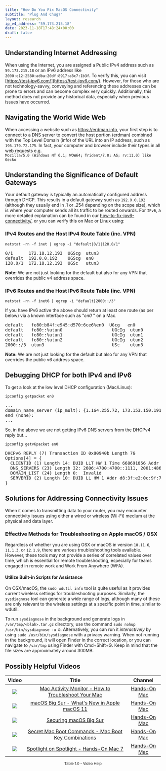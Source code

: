 ```yaml
---
title: "How Do You Fix MacOS Connectivity"
subtitle: "Plug And Chug?"
layout: research
ip_v4_address: "59.173.215.18"
date: 2023-11-18T17:48:24+00:00
draft: false
---
```


## Understanding Internet Addressing

When using the Internet, you are assigned a Public IPv4 address such as ```59.173.215.18``` or an IPv6 address like ```2000:c12:2580:adba:20df:8917:a8c7:1b3f```. To verify this, you can visit [https://test-ipv6.com/](https://test-ipv6.com/). However, for those who are not technology-savvy, conveying and referencing these addresses can be prone to errors and can become complex very quickly. Additionally, this method does not provide any historical data, especially when previous issues have occurred.
## Navigating the World Wide Web
When accessing a website such as https://erdman.info, your first step is to connect to a DNS server to convert the host portion (erdman) combined with the Top Level Domain (info) of the URL into an IP address, such as ```196.179.72.175```. In fact, your computer and browser include their types in all web requests e.g. <br>```Mozilla/5.0 (Windows NT 6.1; WOW64; Trident/7.0; AS; rv:11.0) like Gecko```
## Understanding the Significance of Default Gateways
Your default gateway is typically an automatically configured address through DHCP. This results in a default gateway such as ```192.0.0.192``` (although they usually end in .1 or .254 depending on the scope size), which is where your computer sends all its traffic to be routed onwards. For ```IPv6```, a more detailed explanation can be found in our [how-to-fix-ipv6-connectivity/](/blog/how-to-fix-ipv6-connectivity/), or you can verify this on Mac or Linux using:
<br>
### IPv4 Routes and the Host IPv4 Route Table (inc. VPN)
```netstat -rn -f inet | egrep -i "default|0/1|128.0/1"```

<pre>
0/1      172.18.12.193  UGScg  utun3
default  192.0.0.192    UGScg  en0
128.0/1  172.18.12.193  UGSc   utun3</pre>

**Note:** We are not just looking for the default but also for any VPN that overrides the public v4 address space.

### IPv6 Routes and the Host IPv6 Route Table (inc. VPN)
```netstat -rn -f inet6 | egrep -i "default|2000::/3"```

If you have IPv6 active the above should return at least one route (as per below) via a known interface such as "_en0_ " on a Mac. 

<pre>
default   fe80:b84f:e945:d570:6ce6%en0  UGcg   en0
default   fe80::%utun0                   UGcIg  utun0
default   fe80::%utun1                   UGcIg  utun1
default   fe80::%utun2                   UGcIg  utun2
2000::/3  utun3                          USc    utun3</pre>

**Note:** We are not just looking for the default but also for any VPN that overrides the public v6 address space.
<br>

## Debugging DHCP for both IPv4 and IPv6

To get a look at the low level DHCP configuration (Mac/Linux): 

```ipconfig getpacket en0```

<pre>
...
domain_name_server (ip_mult): {1.164.255.72, 173.153.150.191}
end (none):
...</pre>

So, in the above we are not getting IPv6 DNS servers from the DHCPv4 reply but...

```ipconfig getv6packet en0```

<pre>
DHCPv6 REPLY (7) Transaction ID 0x80940b Length 76
Options[4] = {
  CLIENTID (1) Length 14: DUID LLT HW 1 Time 668691856 Addr 94:9e:c3:4b:06:51
  DNS_SERVERS (23) Length 32: 2606:4700:4700::1111, 2001:4860:4860::8844
  DOMAIN_LIST (24) Length 0:  Invalid
  SERVERID (2) Length 10: DUID LL HW 1 Addr d8:3f:e2:0c:9f:78
}</pre>




## Solutions for Addressing Connectivity Issues

When it comes to transmitting data to your router, you may encounter connectivity issues using either a wired or wireless (Wi-Fi) medium at the physical and data layer.
### Effective Methods for Troubleshooting on Apple macOS / OSX
Regardless of whether you are using OSX or macOS in version ```10.11.6```, ```11.1.3```, or ```12.1.9```, there are various troubleshooting tools available. However, these tools may not provide a series of correlated values over time, which is essential for remote troubleshooting, especially for teams engaged in remote work and Work From Anywhere (WFA).
#### Utilize Built-in Scripts for Assistance
On OSX/macOS, the ```sudo wdutil info``` tool is quite useful as it provides current wireless settings for troubleshooting purposes. Similarly, the ```sysdiagnose``` tool can generate a wide range of logs, although many of these are only relevant to the wireless settings at a specific point in time, similar to wdutil.

To run ```sysdiagnose``` in the background and generate logs in ```/var/tmp/<blah>.tar.gz``` directory, use the command  ```sudo nohup /usr/bin/sysdiagnose -u &```. Alternatively, you can run it *interactively* by using  ```sudo /usr/bin/sysdiagnose``` with a privacy warning. When not running in the background, it will open Finder in the correct location, or you can navigate to ```/var/tmp``` using Finder with Cmd+Shift+G. Keep in mind that the file sizes are approximately around 300MB.
## Possibly Helpful Videos

<link href="/plugins/lity/css/lity.min.css" rel="stylesheet">
<script src="/plugins/lity/js/lity.min.js"></script>
<div class="table1-start"></div>

|Video | Title | Channel |
| :---: | :---: | :---: |
|<a href="https://www.youtube.com/watch?v=TWzWd_DiaJ0" data-lity><img src="https://i.ytimg.com/vi/TWzWd_DiaJ0/default.jpg" class="img-fluid"></a>|<a href="https://www.youtube.com/watch?v=TWzWd_DiaJ0" data-lity>Mac Activity Monitor - How to Troubleshoot Your Mac</a>|<a target="_blank" href="https://www.youtube.com/channel/UCg43DP8MdHVcl4rFK_delBg" >Hands-On Mac</a>|
|<a href="https://www.youtube.com/watch?v=JMKi6o9kaZI" data-lity><img src="https://i.ytimg.com/vi/JMKi6o9kaZI/default.jpg" class="img-fluid"></a>|<a href="https://www.youtube.com/watch?v=JMKi6o9kaZI" data-lity>macOS Big Sur - What&#39;s New in Apple macOS 11</a>|<a target="_blank" href="https://www.youtube.com/channel/UCg43DP8MdHVcl4rFK_delBg" >Hands-On Mac</a>|
|<a href="https://www.youtube.com/watch?v=7KdhJimuhNw" data-lity><img src="https://i.ytimg.com/vi/7KdhJimuhNw/default.jpg" class="img-fluid"></a>|<a href="https://www.youtube.com/watch?v=7KdhJimuhNw" data-lity>Securing macOS Big Sur</a>|<a target="_blank" href="https://www.youtube.com/channel/UCg43DP8MdHVcl4rFK_delBg" >Hands-On Mac</a>|
|<a href="https://www.youtube.com/watch?v=VwNYWAxHCgM" data-lity><img src="https://i.ytimg.com/vi/VwNYWAxHCgM/default.jpg" class="img-fluid"></a>|<a href="https://www.youtube.com/watch?v=VwNYWAxHCgM" data-lity>Secret Mac Boot Commands - Mac Boot Key Combinations</a>|<a target="_blank" href="https://www.youtube.com/channel/UCg43DP8MdHVcl4rFK_delBg" >Hands-On Mac</a>|
|<a href="https://www.youtube.com/watch?v=RslZ4W1EPqk" data-lity><img src="https://i.ytimg.com/vi/RslZ4W1EPqk/default.jpg" class="img-fluid"></a>|<a href="https://www.youtube.com/watch?v=RslZ4W1EPqk" data-lity>Spotlight on Spotlight - Hands-On Mac 7</a>|<a target="_blank" href="https://www.youtube.com/channel/UCg43DP8MdHVcl4rFK_delBg" >Hands-On Mac</a>|

<center><small>Table 1.0 - Video Help</small></center>
 <br>
<div class="table1-end"></div>
<script type="text/javascript">
(function() {
    $('div.table1-start').nextUntil('div.table1-end', 'table').addClass('table thead-dark table-striped table-responsive rounded').attr('id', 't1');
    $('#t1').find('thead').addClass('thead-dark');
})();
</script>
